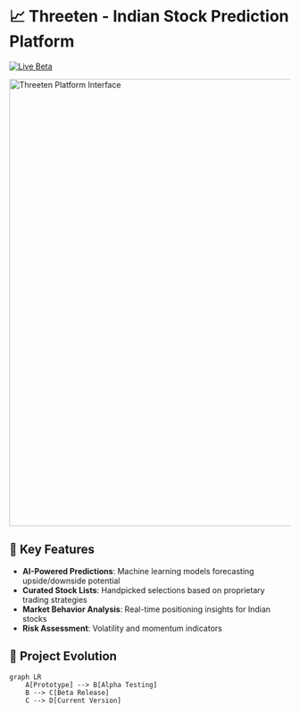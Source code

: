 # 📈 Threeten - Indian Stock Prediction Platform

[![Live Beta](https://img.shields.io/badge/Live_Beta-Available-success)](https://threeten.in/)


<img src="assets/platform-screenshot.png" width="800" alt="Threeten Platform Interface">

## 🌟 Key Features

- **AI-Powered Predictions**: Machine learning models forecasting upside/downside potential
- **Curated Stock Lists**: Handpicked selections based on proprietary trading strategies
- **Market Behavior Analysis**: Real-time positioning insights for Indian stocks
- **Risk Assessment**: Volatility and momentum indicators



## 🚀 Project Evolution

```mermaid
graph LR
    A[Prototype] --> B[Alpha Testing]
    B --> C[Beta Release]
    C --> D[Current Version]
